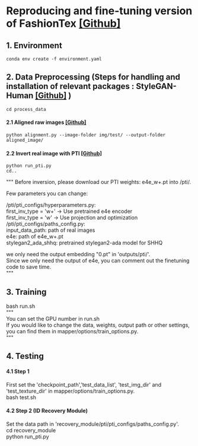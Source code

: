 # Reproducing and fine-tuning version of FashionTex [[Github]](https://github.com/picksh/FashionTex)

## 1. Environment
```conda env create -f environment.yaml  ```

## 2. Data Preprocessing (Steps for handling and installation of relevant packages : StyleGAN-Human [[Github]](https://github.com/stylegan-human/StyleGAN-Human) )  
```cd process_data  ```

#### 2.1 Aligned raw images [[Github]](https://github.com/stylegan-human/StyleGAN-Human/tree/main#aligned-raw-images)  
```python alignment.py --image-folder img/test/ --output-folder aligned_image/  ```

#### 2.2 Invert real image with PTI [[Github]](https://github.com/stylegan-human/StyleGAN-Human/tree/main?tab=readme-ov-file#invert-real-image-with-pti)  
```python run_pti.py```  
```cd..```

"""
Before inversion, please download our PTI weights: e4e_w+.pt into /pti/.  

Few parameters you can change:  

/pti/pti_configs/hyperparameters.py:  
first_inv_type = 'w+' -> Use pretrained e4e encoder  
first_inv_type = 'w' -> Use projection and optimization  
/pti/pti_configs/paths_config.py:  
input_data_path: path of real images  
e4e: path of e4e_w+.pt  
stylegan2_ada_shhq: pretrained stylegan2-ada model for SHHQ  

we only need the output embedding "0.pt" in 'outputs/pti/'.  
Since we only need the output of e4e, you can comment out the finetuning code to save time.  
"""  

## 3. Training
bash run.sh  
"""  
You can set the GPU number in run.sh  
If you would like to change the data, weights, output path or other settings,   
you can find them in mapper/options/train_options.py.  
"""  

## 4. Testing  

#### 4.1 Step 1  
First set the 'checkpoint_path','test_data_list', 'test_img_dir' and 'test_texture_dir' in mapper/options/train_options.py.  
bash test.sh  

#### 4.2 Step  2 (ID Recovery Module)  
Set the data path in 'recovery_module/pti/pti_configs/paths_config.py'.  
cd recovery_module  
python run_pti.py  
